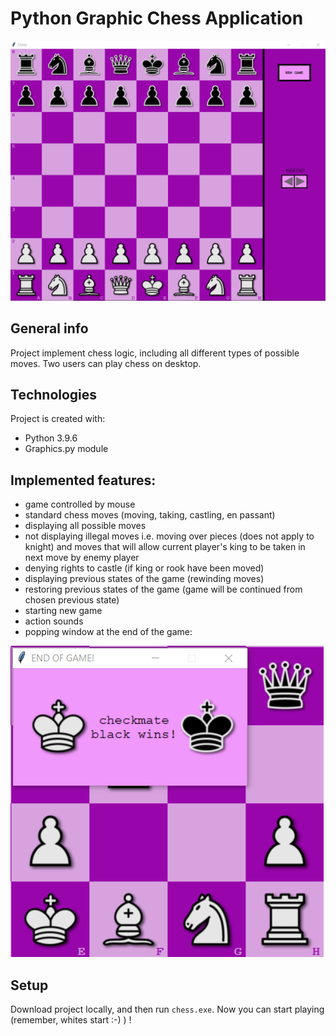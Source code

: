 # Python Graphic Chess Application

![Alt text](images/BOARD.png)

## General info
Project implement chess logic, including all different types of possible moves. Two users can play chess on desktop. 

## Technologies
Project is created with:
* Python 3.9.6
* Graphics.py module

## Implemented features:
- game controlled by mouse
- standard chess moves (moving, taking, castling, en passant)
- displaying all possible moves
- not displaying illegal moves i.e. moving over pieces (does not apply to knight) and moves that will allow current player's king to be taken in next move by enemy player
- denying rights to castle (if king or rook have been moved)
- displaying previous states of the game (rewinding moves)
- restoring previous states of the game (game will be continued from chosen previous state)
- starting new game
- action sounds
- popping window at the end of the game:


![Alt text](images/CHECKMATE.png)

## Setup
Download project locally, and then run ```chess.exe```. Now you can start playing (remember, whites start :-) ) !


